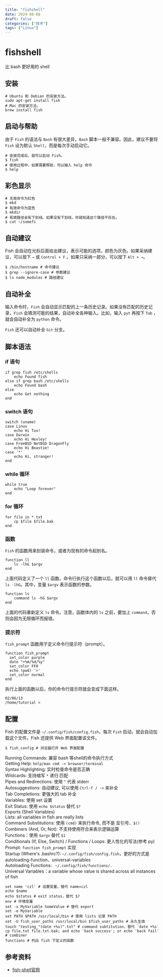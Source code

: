 ```yaml
---
title: "fishshell"
date: 2024-08-08
draft: false
categories: ["技术"]
tags: ["Linux"]
---
```

fishshell
===

比 bash 更好用的 shell

## 安装

```shell
# Ubuntu 和 Debian 的安装方法。
sudo apt-get install fish
# Mac 的安装方法。
brew install fish
```

## 启动与帮助

由于 `Fish` 的语法与 `Bash` 有很大差异，`Bash` 脚本一般不兼容。因此，建议不要将 `Fish` 设为默认 `Shell`，而是每次手动启动它。

```shell
# 安装完成后，就可以启动 Fish。
$ fish
# 使用过程中，如果需要帮助，可以输入 help 命令
$ help
```

## 彩色显示

```shell
# 无效命令为红色
$ mkd
# 有效命令为蓝色
$ mkdir
# 有效路径会有下划线。如果没有下划线，你就知道这个路径不存在。
$ cat ~/somefi 
```

## 自动建议

Fish 会自动在光标后面给出建议，表示可能的选项，颜色为灰色。如果采纳建议，可以按下 `→` 或 `Control + F` 。如果只采纳一部分，可以按下 `Alt + →`。

```shell
$ /bin/hostname # 命令建议
$ grep --ignore-case # 参数建议
$ ls node_modules # 路径建议
```

## 自动补全

输入命令时，`Fish` 会自动显示匹配的上一条历史记录。如果没有匹配的历史记录，`Fish` 会猜测可能的结果，自动补全各种输入。比如，输入 `pyt` 再按下 `Tab` ，就会自动补全为 `python` 命令。

`Fish` 还可以自动补全 `Git` 分支。

## 脚本语法

### if 语句

```shell
if grep fish /etc/shells
    echo Found fish
else if grep bash /etc/shells
    echo Found bash
else
    echo Got nothing
end
```

### switch 语句

```shell
switch (uname)
case Linux
    echo Hi Tux!
case Darwin
    echo Hi Hexley!
case FreeBSD NetBSD DragonFly
    echo Hi Beastie!
case '*'
    echo Hi, stranger!
end
```

### while 循环

```shell
while true
    echo "Loop forever"
end
```

### for 循环

```shell
for file in *.txt
    cp $file $file.bak
end
```

### 函数

`Fish` 的函数用来封装命令，或者为现有的命令起别名。

```shell
function ll
    ls -lhG $argv
end
```

上面代码定义了一个 `ll` 函数。命令行执行这个函数以后，就可以用 `ll` 命令替代 `ls -lhG`。其中，变量 `$argv` 表示函数的参数。

```shell
function ls
    command ls -hG $argv
end
```

上面的代码重新定义 `ls` 命令。注意，函数体内的 `ls` 之前，要加上 `command`，否则会因为无限循环而报错。

### 提示符

`fish_prompt` 函数用于定义命令行提示符（prompt）。

```shell
function fish_prompt
  set_color purple
  date "+%m/%d/%y"
  set_color FF0
  echo (pwd) '>'
  set_color normal
end
```

执行上面的函数以后，你的命令行提示符就会变成下面这样。

```
02/06/13
/home/tutorial > 
```

## 配置

Fish 的配置文件是 `~/.config/fish/config.fish`，每次 `Fish` 启动，就会自动加载这个文件。Fish 还提供 Web 界面配置该文件。

```shell
$ fish_config # 浏览器打开 Web 界面配置
```

Running Commands: 兼容 bash 等shell的命令执行方式  
Getting Help: `help/man cmd -> browser/terminal`  
Syntax Highlighting: 实时检查命令是否正确  
Wildcards: 支持缩写  `*` 递归 匹配  
Pipes and Redirections: 使用 `^` 代表 stderr  
Autosuggestions: 自动建议, 可以使用 `Ctrl-f / ->` 来补全  
Tab Completions: 更强大的 tab 补全  
Variables: 使用 set 设置  
Exit Status: 使用 `echo $status` 替代 `$?`  
Exports (Shell Variables)  
Lists: all variables in fish are really lists  
Command Substitutions: 使用 `(cmd)` 来执行命令, 而不是 反引号、`$()`  
Combiners (And, Or, Not): 不支持使用符合来表示逻辑运算  
Functions：使用 `$argv` 替代 `$1`  
Conditionals (If, Else, Switch) / Functions / Loops: 更人性化的写法(参考 py)  
Prompt: `function fish_prompt` 实现  
Startup (Where's .bashrc?): `~/.config/fish/config.fish`，更好的方式是 autoloading-function、universal-variables  
Autoloading Functions: ` ~/.config/fish/functions/.`  
Universal Variables：a variable whose value is shared across all instances of fish  

```shell
set name 'czl' # 设置变量，替代 name=czl
echo $name
echo $status # exit status，替代 $?
env # 环境变量
set -x MyVariable SomeValue # 替代 export
set -e MyVariable
set PATH $PATH /usr/local/bin # 使用 lists 记录 PATH
set -U fish_user_paths /usr/local/bin $fish_user_paths # 永久生效
touch "testing_"(date +%s)".txt" # command subtitution，替代 `date +%s`
cp file.txt file.txt.bak; and echo 'back success'; or echo 'back fail' # combiner
functions # 列出 fish 下定义的函数
```

## 参考资料

- [fish-shell官网](http://fishshell.com)